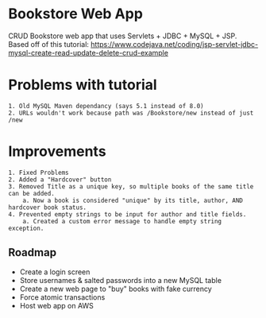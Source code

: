 
# Bookstore Web App 

CRUD Bookstore web app that uses Servlets + JDBC + MySQL + JSP.     
Based off of this tutorial: https://www.codejava.net/coding/jsp-servlet-jdbc-mysql-create-read-update-delete-crud-example


# Problems with tutorial

    1. Old MySQL Maven dependancy (says 5.1 instead of 8.0)
    2. URLs wouldn't work because path was /Bookstore/new instead of just /new

# Improvements 

    1. Fixed Problems
    2. Added a "Hardcover" button
    3. Removed Title as a unique key, so multiple books of the same title can be added.
        a. Now a book is considered "unique" by its title, author, AND hardcover book status. 
    4. Prevented empty strings to be input for author and title fields.
        a. Created a custom error message to handle empty string exception. 
## Roadmap

- Create a login screen
- Store usernames & salted passwords into a new MySQL table
- Create a new web page to "buy" books with fake currency
- Force atomic transactions
- Host web app on AWS


